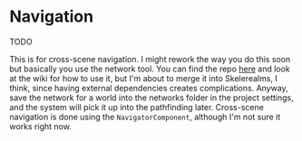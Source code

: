 # Navigation

TODO

This is for cross-scene navigation. I might rework the way you do this soon but basically you use the network tool. You can find the repo [here](https://github.com/SlashScreen/godot-network-graph) and look at the wiki for how to use it, but I'm about to merge it into Skelerealms, I think, since having external dependencies creates complications. Anyway, save the network for a world into the networks folder in the project settings, and the system will pick it up into the pathfinding later. Cross-scene navigation is done using the `NavigatorComponent`, although I'm not sure it works right now. 
